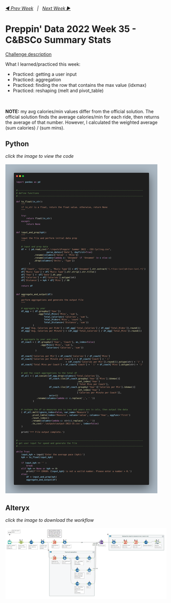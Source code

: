 <h6><a href="..\preppin-data-2022-34\README.md">◀  Prev Week</a>&nbsp;&nbsp;&nbsp;|&nbsp;&nbsp;&nbsp;<a href="..\preppin-data-2022-36\README.md">Next Week  ▶</a></h6>

# Preppin' Data 2022 Week 35 - C&BSCo Summary Stats

[Challenge description](https://preppindata.blogspot.com/2022/08/2022-week-35-c-summary-stats.html)

What I learned/practiced this week:
* Practiced: getting a user input
* Practiced: aggregation
* Practiced: finding the row that contains the max value (idxmax)
* Practiced: reshaping (melt and pivot_table)
<br>
<br>
<b>NOTE:</b> my avg calories/min values differ from the official solution. The official solution finds the average calories/min for each ride, then returns the average of that number. However, I calculated the weighted average (sum calories) / (sum mins).
<br>

## Python
<i>click the image to view the code</i><br>
<br>
<a href="preppin-data-2022-35.py">
<img src="img-python-code-2022-35.png?raw=true" alt="Python code">
</a>

## Alteryx
<i>click the image to download the workflow</i><br>
<br>
<a href="preppin-data-2022-35.yxzp">
<img src="img-alteryx-2022-35.png?raw=true" alt="Alteryx workflow">
</a>